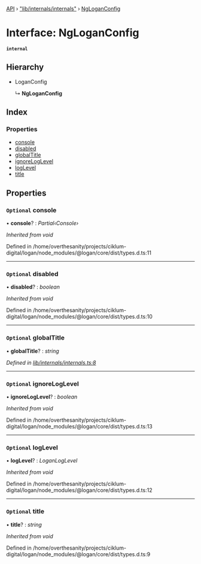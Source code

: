[API](../README.md) › ["lib/internals/internals"](../modules/_lib_internals_internals_.md) › [NgLoganConfig](_lib_internals_internals_.ngloganconfig.md)

# Interface: NgLoganConfig


**`internal`** 

## Hierarchy

* LoganConfig

  ↳ **NgLoganConfig**

## Index

### Properties

* [console](_lib_internals_internals_.ngloganconfig.md#optional-console)
* [disabled](_lib_internals_internals_.ngloganconfig.md#optional-disabled)
* [globalTitle](_lib_internals_internals_.ngloganconfig.md#optional-globaltitle)
* [ignoreLogLevel](_lib_internals_internals_.ngloganconfig.md#optional-ignoreloglevel)
* [logLevel](_lib_internals_internals_.ngloganconfig.md#optional-loglevel)
* [title](_lib_internals_internals_.ngloganconfig.md#optional-title)

## Properties

### `Optional` console

• **console**? : *Partial‹Console›*

*Inherited from void*

Defined in /home/overthesanity/projects/ciklum-digital/logan/node_modules/@logan/core/dist/types.d.ts:11

___

### `Optional` disabled

• **disabled**? : *boolean*

*Inherited from void*

Defined in /home/overthesanity/projects/ciklum-digital/logan/node_modules/@logan/core/dist/types.d.ts:10

___

### `Optional` globalTitle

• **globalTitle**? : *string*

*Defined in [lib/internals/internals.ts:8](https://github.com/ciklum-digital/logan/blob/af9fe3e/packages/angular/src/lib/internals/internals.ts#L8)*

___

### `Optional` ignoreLogLevel

• **ignoreLogLevel**? : *boolean*

*Inherited from void*

Defined in /home/overthesanity/projects/ciklum-digital/logan/node_modules/@logan/core/dist/types.d.ts:13

___

### `Optional` logLevel

• **logLevel**? : *LoganLogLevel*

*Inherited from void*

Defined in /home/overthesanity/projects/ciklum-digital/logan/node_modules/@logan/core/dist/types.d.ts:12

___

### `Optional` title

• **title**? : *string*

*Inherited from void*

Defined in /home/overthesanity/projects/ciklum-digital/logan/node_modules/@logan/core/dist/types.d.ts:9